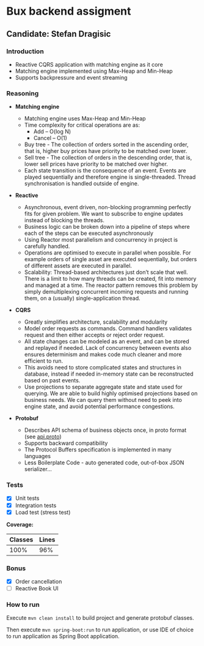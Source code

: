 # Bux backend assigment

## Candidate: Stefan Dragisic

### Introduction

- Reactive CQRS application with matching engine as it core
- Matching engine implemented using Max-Heap and Min-Heap
- Supports backpressure and event streaming

### Reasoning

- **Matching engine**
    + Matching engine uses Max-Heap and Min-Heap
    + Time complexity for critical operations are as:
        + Add – O(log N)
        + Cancel – O(1)
    + Buy tree - The collection of orders sorted in the ascending order, that is, higher buy prices have priority to be matched over lower.
    + Sell tree - The collection of orders in the descending order, that is, lower sell prices have priority to be matched over higher.
    + Each state transition is the consequence of an event. Events are played sequentially and therefore engine is single-threaded. Thread synchronisation is handled outside of engine.


- **Reactive**
    + Asynchronous, event driven, non-blocking programming perfectly fits for given problem. We want to subscribe to engine updates instead of blocking the threads.
    + Business logic can be broken down into a pipeline of steps where each of the steps can be executed asynchronously
    + Using Reactor most parallelism and concurrency in project is carefully handled.
    + Operations are optimised to execute in parallel when possible. For example orders of single asset are executed sequentially, but orders of different assets are executed in parallel.
    + Scalability: Thread-based architectures just don’t scale that well. There is a limit to how many threads can be created, fit into memory and managed at a time. The reactor pattern removes this problem by simply demultiplexing concurrent incoming requests and running them, on a (usually) single-application thread.


- **CQRS**
    + Greatly simplifies architecture, scalability and modularity
    + Model order requests as commands. Command handlers validates request and then either accepts or reject order request.
    + All state changes can be modeled as an event, and can be stored and replayed if needed. Lack of concurrency between events also ensures determinism and makes code much cleaner and more efficient to run.
    + This avoids need to store complicated states and structures in database, instead if needed in-memory state can be reconstructed based on past events.
    + Use projections to separate aggregate state and state used for querying. We are able to build highly optimised projections based on business needs. We can query them without need to peek into engine state, and avoid potential performance congestions.


- **Protobuf**
    + Describes API schema of business objects once, in proto format (see [api.proto](src/main/resources/api.proto))
    + Supports backward compatibility
    + The Protocol Buffers specification is implemented in many languages
    + Less Boilerplate Code - auto generated code, out-of-box JSON serializer...

### Tests

- [x] Unit tests
- [x] Integration tests
- [x] Load test (stress test)

**Coverage:**

| Classes | Lines |
|----|-----------|
| 100%  |   96%         | 

### Bonus
- [x] Order cancellation
- [ ] Reactive Book UI

### How to run

Execute `mvn clean install` to build project and generate protobuf classes.

Then execute `mvn spring-boot:run` to run application, or use IDE of choice to run application as Spring Boot application.